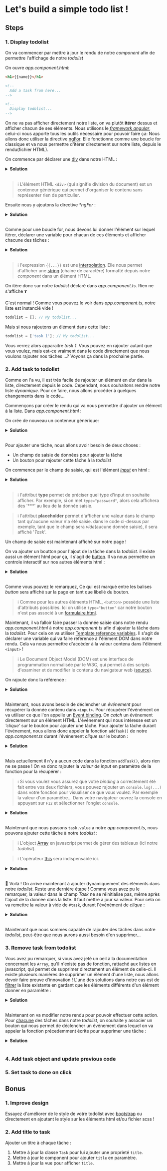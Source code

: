 # Let's build a simple todo list !

## Steps

### 1. Display todolist

On va commencer par mettre à jour le rendu de notre _component_ afin de permettre l'affichage de notre _todolist_

On ouvre _app.component.html_:

```html
<h1>{{name}}</h1>

<!-- 
  Add a task from here...
-->

<!-- 
  Display todolist...
-->
```

On ne va pas afficher directement notre liste, on va plutôt **itérer** dessus et afficher chacun de ses éléments.
Nous utilisons le [_framework angular_](https://angular.io/docs), celui-ci nous apporte tous les outils nécessaire pour pouvoir faire ça: Nous allons donc utiliser la directive [ngFor](https://angular.io/api/common/NgForOf).
Elle fonctionne comme une boucle for classique et va nous permettre d'itérer directement sur notre liste, depuis le rendu(fichier HTML).

On commence par déclarer une [div](https://developer.mozilla.org/fr/docs/Web/HTML/Element/div) dans notre HTML :

<details>
  <summary><b>Solution</b></summary>

```html
<!-- 
  Display todolist...
-->
<div>
</div>
```

</details>
<br>

> :information_source: L'élément HTML `<div>` (qui signifie division du document) est un conteneur générique qui permet d'organiser le contenu sans représenter rien de particulier.

Ensuite nous y ajoutons la directive _*ngFor_ :

<details>
  <summary><b>Solution</b></summary>

```html
<!-- 
  Display todolist...
-->
<div *ngFor="">
</div>
```

</details>
<br>

Comme pour une boucle for, nous devons lui donner l'élément sur lequel itérer, déclarer une variable pour chacun de ces éléments et afficher chacune des tâches :

<details>
  <summary><b>Solution</b></summary>

```html
<!-- 
  Display todolist...
-->
<div *ngFor="let todo of todolist">
    {{todo}}
</div>
```

</details>
<br>

> :information_source: l'expression `{{...}}` est une [interpolation](https://angular.io/guide/template-syntax#interpolation-and-template-expressions). Elle nous permet d'afficher une [string](https://www.typescriptlang.org/docs/handbook/basic-types.html#string) (chaine de caractère) formatté depuis notre _component_ dans un élément HTML.

On itère donc sur notre _todolist_ déclaré dans _app.component.ts_.
Rien ne s'affiche :question:

C'est normal ! Comme vous pouvez le voir dans _app.component.ts_, notre liste est instancié vide !

```typescript
todolist = []; // My todolist...
```

Mais si nous rajoutons un élément dans cette liste :

```typescript
todolist = ['task 1']; // My todolist...
```

Vous verrez alors apparaitre _task 1_. Vous pouvez en rajouter autant que vous voulez, mais est-ce vraiment dans le code directement que nous voulons rajouter nos tâches ...? Voyons ça dans la prochaine partie.

### 2. Add task to todolist

Comme on l'a vu, il est très facile de rajouter un élément en _dur_ dans la liste, directement depuis le code. Cependant, nous souhaitons rendre notre liste _dynamique_.
Pour ce faire, nous allons procéder à quelques changements dans le code...

Commençons par créer le rendu qui va nous permettre d'ajouter un élément à la liste. Dans _app.component.html_ :

On crée de nouveau un conteneur générique:

<details>
  <summary><b>Solution</b></summary>

```html
<!-- 
  Add a task from here...
-->
<div>
</div>
```

</details>
<br>

Pour ajouter une tâche, nous allons avoir besoin de deux choses :

* Un champ de saisie de données pour ajouter la tâche
* Un bouton pour rajouter cette tâche à la _todolist_

On commence par le champ de saisie, qui est l'élément [_input_](https://developer.mozilla.org/fr/docs/Web/HTML/Element/input) en html :

<details>
  <summary><b>Solution</b></summary>

```html
<!--
  Add a task from here...
-->
<div>
    <input type="text" placeholder="Task">
</div>
```

</details>
<br>

> :information_source: l'attribut **type** permet de préciser quel type d'input on souhaite afficher. Par exemple, si on met `type="password"`, alors cela affichera des '***' au lieu de la donnée saisie.

> :information_source: l'attribut **placeholder** permet d'afficher une valeur dans le champ tant qu'aucune valeur n'a été saisie. dans le code ci-dessus par exemple, tant que le champ sera _vide_(aucune donnée saisie), il sera affiché '_Task_'.

Un champ de saisie est maintenant affiché sur notre page !

On va ajouter un boutton pour l'ajout de la tâche dans la _todolist_.
il existe aussi un élément html pour ça, il s'agit de [button](https://developer.mozilla.org/fr/docs/Web/HTML/Element/button).
Il va nous permettre un controle interactif sur nos autres éléments html :

<details>
  <summary><b>Solution</b></summary>

```html
<!--
  Add a task from here...
-->
<div>
    <input type="text" placeholder="Task">
    <button type="button">Add</button>
</div>
```

</details>
<br>

Comme vous pouvez le remarquez, Ce qui est marqué entre les balises _button_ sera affiché sur la page en tant que libellé du bouton.

> :information_source: Comme pour les autres éléments HTML, `<button>` possède une liste d'attributs possibles. Ici on utilise `type="button"` car notre bouton n'est pas associé à un [formulaire html](https://developer.mozilla.org/fr/docs/Web/HTML/Element/form).

Maintenant, il va falloir faire passer la donnée saisie dans notre rendu _app.component.html_ à notre _app.component.ts_ afin d'ajouter la tâche dans la _todolist_. Pour cela on va utiliser [Template reference variables](https://angular.io/guide/template-syntax#ref-vars). Il s'agit de déclarer une variable qui va faire référence à l'élément DOM dans notre rendu. Cela va nous permettre d'accéder à la valeur contenu dans l'élément `<input>` !

> :information_source: Le Document Object Model (DOM) est une interface de programmation normalisée par le W3C, qui permet à des scripts d'examiner et de modifier le contenu du navigateur web ([source](https://fr.wikipedia.org/wiki/Document_Object_Model)).

On rajoute donc la référence :

<details>
  <summary><b>Solution</b></summary>

```html
<!--
  Add a task from here...
-->
<div>
    <input #task type="text" placeholder="Task">
    <button type="button">Add</button>
</div>
```

</details>
<br>

Maintenant, nous avons besoin de déclencher un _événement_ pour récupérer la donnée contenu dans `<input>`. Pour récupérer l'événément on va utiliser ce que l'on appelle un [Event binding](https://angular.io/guide/template-syntax#event-binding). On _catch_ un événement directement sur un élément HTML.
L'événement qui nous intéresse est un _'clique'_ sur le bouton pour ajouter une tâche.
Pour ajouter la tâche durant l'événement, nous allons donc appeler la fonction `addTask()` de notre _app.component.ts_ durant l'événement _clique_ sur le bouton :

<details>
  <summary><b>Solution</b></summary>

```html
<!--
  Add a task from here...
-->
<div>
    <input #task type="text" placeholder="Task">
    <button type="button" (click)="addTask()">Add</button>
</div>
```

</details>
<br>


Mais actuellement il n'y a aucun code dans la fonction `addTask()`, alors rien ne se passe ! On va donc rajouter la _valeur de input_ en paramètre de la fonction pour la récupérer :

> :information_source: Si vous voulez vous assurez que votre _binding_ a correctement été fait entre vos deux fichiers, vous pouvez rajouter un `console.log(...)` dans votre fonction pour visualiser ce que vous voulez. Par exemple la valeur d'un paramètre...
Dans votre navigateur ouvrez la console en appuyant sur `F12` et sélectionner l'onglet `console`.

<details>
  <summary><b>Solution</b></summary>

* _app.component.ts_ :

    ```typescript
    addTodo(task: string) {
        console.log('my task : ', task);
        // ...
    }
    ```

* _app.component.html_ :

    ```html
    <!--
    Add a task from here...
    -->
    <div>
        <input #task type="text" placeholder="Task">
        <button type="button" (click)="addTask(task.value)">Add</button>
    </div>
    ```

</details>
<br>

Maintenant que nous passons `task.value` a notre _app.component.ts_, nous pouvons ajouter cette tâche à notre _todolist_ : 

> :information_source: L'object [Array](https://developer.mozilla.org/fr/docs/Web/JavaScript/Reference/Objets_globaux/Array) en javascript permet de gérer des tableaux (ici notre _todolist_).

> :information_source: L'opérateur [this](https://developer.mozilla.org/fr/docs/Web/JavaScript/Reference/Op%C3%A9rateurs/L_op%C3%A9rateur_this) sera indispensable ici.

<details>
  <summary><b>Solution</b></summary>

> :information_source: `this` permet d'accéder à la propriété `todolist` de la class `AppComponent` depuis la fonction `addTask()`.

```typescript
todolist = [];

addTodo(task: string) {
    console.log('my task : ', task);
    // Reach todolist property with this operator
    this.todolist.push(task);
    // Visualize todolist
    console.log('my todolist : ', this.todolist);
    // ...
}
```

</details>
<br>

:tada: Voilà ! On arrive maintenant à ajouter dynamiquement des éléments dans notre _todolist_. Reste une dernière étape ! Comme vous avez pu le remarquer, la valeur dans le champ _Task_ ne se réinitialise pas, même après l'ajout de la donnée dans la liste. Il faut mettre à jour sa valeur. Pour cela on va remettre la valeur à vide de `#task`, durant l'événément de _clique_ :

<details>
  <summary><b>Solution</b></summary>

```html
<!--
Add a task from here...
-->
<div>
    <input #task type="text" placeholder="Task">
    <button type="button" (click)="addTask(task.value); task.value=''">Add</button>
</div>
```

> :information_source: Si on voulait manipuler la valeur de `input` depuis notre fichier `app.component.ts`, nous aurions pu utiliser la directive [NgModel](https://angular.io/api/forms/NgModel) pour permettre un _binding_ dans les deux sens ([two way data bindings](https://angular.io/guide/template-syntax#binding-syntax)).

</details>
<br>

Maintenant que nous sommes capable de rajouter des tâches dans notre _todolist_, peut-être que nous aurons aussi besoin d'en supprimer...

### 3. Remove task from todolist

Vous avez pu remarquer, si vous avez jeté un oeil à la documentation concernant les `Array`, qu'il n'existe pas de fonction, rattaché aux listes en javascript, qui permet de supprimer directement un élément de celle-ci. Il existe plusieurs manières de supprimer un élément d'une liste, nous allons devoir faire preuve d'innovation !
L'une des solutions dans notre cas est de <u>filtrer</u> la liste existante en gardant que les éléments différents d'un élément donner en paramètre :

<details>
  <summary><b>Solution</b></summary>

> :information_source: On utilise la fonction `filter` pour chercher la task que l'on souhaite retirer de la liste.

```typescript
//...

removeTask(task: string) {
    // On réassigne todolist
    // On filtre sur l'objet de la liste
    // différent de task donné en paramètre
    this.todolist = this.todolist.filter(obj => obj !== task);
    // On peut regarder et vérifier que l'élement ne soit plus présent
    console.log(todolist);
}
```

</details>
<br>

Maintenant on va modifier notre rendu pour pouvoir effectuer cette action.
Pour <u>chacune</u> des tâches dans notre _todolist_, on souhaite y associer un bouton qui nous permet de déclencher un événement dans lequel on va appeler la fonction précedemment écrite pour supprimer une tâche :

<details>
  <summary><b>Solution</b></summary>

```html
<!-- 
  Display todolist...
-->
<div *ngFor="let todo of todolist">
    <div>
        {{todo}}
        <button (click)="removeTask(todo)">Remove</button>
    </div>
</div>
```

</details>
<br>

### 4. Add task object and update previous code

### 5. Set task to done on click

## Bonus

### 1. Improve design

Essayez d'améliorer de le style de votre todolist avec [bootstrap](https://getbootstrap.com/docs/4.0/getting-started/introduction/) ou directement en ajoutant le style sur les éléments html et/ou fichier scss !

### 2. Add title to task

Ajouter un titre à chaque tâche :

1. Mettre à jour la classe `Task` pour lui ajouter une proprieté `title`.
2. Mettre à jour le component pour ajouter `title` en paramètre.
3. Mettre à jour la vue pour afficher `title`.
